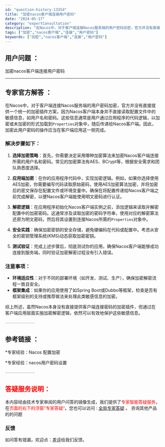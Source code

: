 ```yaml
---
id: "question-history-13354"
title: "加密nacos客户端连接用户密码"
date: "2024-05-17"
category: "expertConsultation"
description: "在Nacos中，对于客户端连接Nacos服务端的用户密码加密，官方并没有直接提供一个统一的加密插件方案，因为Nacos客户端本身并不直接读取配置文件中的敏感信息，如用户名和密码。这些信息通常是用户通过应用程序的代码逻辑，以加密或未加密的形式加载到`Properties`对象中，随后传递给Nacos客"
tags: ["加密","nacos客户端","连接","用户密码"]
keywords: ["加密","nacos客户端","连接","用户密码"]
---
```


## 用户问题 ： 
 加密nacos客户端连接用户密码  

---------------
## 专家官方解答 ：

在Nacos中，对于客户端连接Nacos服务端的用户密码加密，官方并没有直接提供一个统一的加密插件方案，因为Nacos客户端本身并不直接读取配置文件中的敏感信息，如用户名和密码。这些信息通常是用户通过应用程序的代码逻辑，以加密或未加密的形式加载到`Properties`对象中，随后传递给Nacos客户端。因此，加密此用户密码的操作应当在客户端应用这一侧完成。

### 解决步骤如下：

1. **选择加密策略**：首先，你需要决定采用哪种加密算法来加密Nacos客户端连接所需的用户名和密码。常见的加密算法有AES、BCrypt等，根据安全需求和团队熟悉度选择。

2. **应用端加密**：在你的应用程序代码中，实现加密逻辑。例如，如果你选择使用AES加密，你需要编写代码读取原始密码，使用AES加密算法加密，并将加密后的密文保存在配置文件或环境变量中。确保在将配置传递给Nacos客户端之前完成解密，以便Nacos客户端能使用明文密码进行认证。

3. **解密逻辑**：在应用程序初始化Nacos客户端实例之前，添加逻辑来读取并解密配置中的加密密码。这通常涉及读取加密的密码字符串，使用对应的解密算法还原为明文密码，然后将其设置到连接Nacos所需的`Properties`对象中。

4. **安全实践**：确保加密密钥的安全存储，避免硬编码在代码或配置中。考虑从安全的密钥管理系统(KMS)动态获取加密密钥。

5. **测试验证**：完成上述步骤后，彻底测试你的应用，确保Nacos客户端能够成功连接到服务端，同时验证加密解密过程没有引入错误。

### 注意事项：

- **环境适应性**：对于不同的部署环境（如开发、测试、生产），确保加密解密流程一致且安全。
- **框架集成**：如果你的应用使用了如Spring Boot或Dubbo等框架，检查是否有框架级别的支持或推荐做法来处理此类敏感信息的加密。

综上所述，虽然Nacos本身没有直接提供客户端连接密码的加密插件，但通过在客户端应用层面实施加密解密逻辑，依然可以有效地保护这些敏感信息。


<font color="#949494">---------------</font> 


## 参考链接 ：

*专家经验：Nacos 配置加密 
 
 *专家经验：nacos用户密码设置 


 <font color="#949494">---------------</font> 
 


## <font color="#FF0000">答疑服务说明：</font> 

本内容经由技术专家审阅的用户问答的镜像生成，我们提供了<font color="#FF0000">专家智能答疑服务</font>，在<font color="#FF0000">页面的右下的浮窗”专家答疑“</font>。您也可以访问 : [全局专家答疑](https://answer.opensource.alibaba.com/docs/intro) 。 咨询其他产品的的问题

### 反馈
如问答有错漏，欢迎点：[差评](https://ai.nacos.io/user/feedbackByEnhancerGradePOJOID?enhancerGradePOJOId=13872)给我们反馈。
